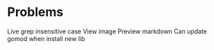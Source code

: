 # Problems

Live grep insensitive case
View image
Preview markdown
Can update gomod when install new lib
